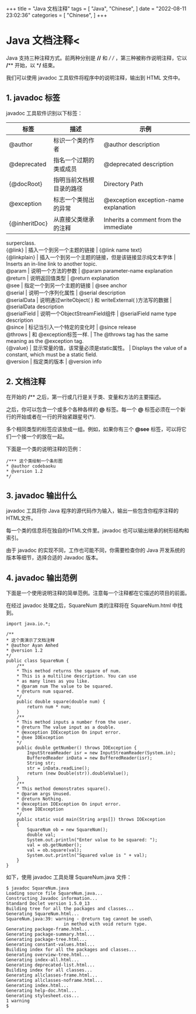 +++
title = "Java 文档注释"
tags = [
"Java",
"Chinese",
]
date = "2022-08-11 23:02:36"
categories = [
"Chinese",
]
+++
# Java 文档注释<

Java 支持三种注释方式。前两种分别是 **//** 和 **/* */** ，第三种被称作说明注释，它以 **/**** 开始，以 ***/** 结束。

我们可以使用 javadoc 工具软件将程序中的说明注释，输出到 HTML 文件中。



## 1\. javadoc 标签

javadoc 工具软件识别以下标签：

**标签** |  **描述** |  **示例**  
---|---|---  
@author |  标识一个类的作者 |  @author description  
@deprecated |  指名一个过期的类或成员 |  @deprecated description  
{@docRoot} |  指明当前文档根目录的路径 |  Directory Path  
@exception |  标志一个类抛出的异常 |  @exception exception-name explanation  
{@inheritDoc} |  从直接父类继承的注释 |  Inherits a comment from the immediate
surperclass.  
{@link} |  插入一个到另一个主题的链接 |  {@link name text}  
{@linkplain} |  插入一个到另一个主题的链接，但是该链接显示纯文本字体 |  Inserts an in-line link to
another topic.  
@param |  说明一个方法的参数 |  @param parameter-name explanation  
@return |  说明返回值类型 |  @return explanation  
@see |  指定一个到另一个主题的链接 |  @see anchor  
@serial |  说明一个序列化属性 |  @serial description  
@serialData |  说明通过writeObject( ) 和 writeExternal( )方法写的数据 |  @serialData
description  
@serialField |  说明一个ObjectStreamField组件 |  @serialField name type description  
@since |  标记当引入一个特定的变化时 |  @since release  
@throws |  和 @exception标签一样. |  The @throws tag has the same meaning as the
@exception tag.  
{@value} |  显示常量的值，该常量必须是static属性。 |  Displays the value of a constant, which
must be a static field.  
@version |  指定类的版本 |  @version info  
  


## 2\. 文档注释

在开始的 **/**** 之后，第一行或几行是关于类、变量和方法的主要描述。

之后，你可以包含一个或多个各种各样的 **@** 标签。每一个 **@** 标签必须在一个新行的开始或者在一行的开始紧跟星号(*).

多个相同类型的标签应该放成一组。例如，如果你有三个 **@see** 标签，可以将它们一个接一个的放在一起。

下面是一个类的说明注释的范例：

    
    
    /*** 这个类绘制一个条形图
    * @author codebaoku
    * @version 1.2
    */
    



## 3\. javadoc 输出什么

javadoc 工具将你 Java 程序的源代码作为输入，输出一些包含你程序注释的HTML文件。

每一个类的信息将在独自的HTML文件里。javadoc 也可以输出继承的树形结构和索引。

由于 javadoc 的实现不同，工作也可能不同，你需要检查你的 Java 开发系统的版本等细节，选择合适的 Javadoc 版本。



## 4\. javadoc 输出范例

下面是一个使用说明注释的简单范例。注意每一个注释都在它描述的项目的前面。

在经过 javadoc 处理之后，SquareNum 类的注释将在 SquareNum.html 中找到。

    
    
    import java.io.*;
    
    /**
    * 这个类演示了文档注释
    * @author Ayan Amhed
    * @version 1.2
    */
    public class SquareNum {
        /**
        * This method returns the square of num.
        * This is a multiline description. You can use
        * as many lines as you like.
        * @param num The value to be squared.
        * @return num squared.
        */
        public double square(double num) {
            return num * num;
        }
        /**
        * This method inputs a number from the user.
        * @return The value input as a double.
        * @exception IOException On input error.
        * @see IOException
        */
        public double getNumber() throws IOException {
            InputStreamReader isr = new InputStreamReader(System.in);
            BufferedReader inData = new BufferedReader(isr);
            String str;
            str = inData.readLine();
            return (new Double(str)).doubleValue();
        }
        /**
        * This method demonstrates square().
        * @param args Unused.
        * @return Nothing.
        * @exception IOException On input error.
        * @see IOException
        */
        public static void main(String args[]) throws IOException
        {
            SquareNum ob = new SquareNum();
            double val;
            System.out.println("Enter value to be squared: ");
            val = ob.getNumber();
            val = ob.square(val);
            System.out.println("Squared value is " + val);
        }
    }
    

如下，使用 javadoc 工具处理 SquareNum.java 文件：

    
    
    $ javadoc SquareNum.java
    Loading source file SquareNum.java...
    Constructing Javadoc information...
    Standard Doclet version 1.5.0_13
    Building tree for all the packages and classes...
    Generating SquareNum.html...
    SquareNum.java:39: warning - @return tag cannot be used\
                          in method with void return type.
    Generating package-frame.html...
    Generating package-summary.html...
    Generating package-tree.html...
    Generating constant-values.html...
    Building index for all the packages and classes...
    Generating overview-tree.html...
    Generating index-all.html...
    Generating deprecated-list.html...
    Building index for all classes...
    Generating allclasses-frame.html...
    Generating allclasses-noframe.html...
    Generating index.html...
    Generating help-doc.html...
    Generating stylesheet.css...
    1 warning
    $
    

